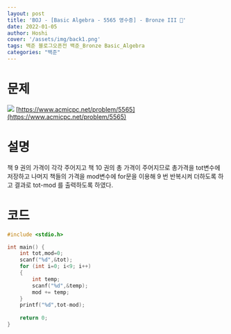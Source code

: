 ```yaml
---
layout: post
title: 'BOJ - [Basic Algebra - 5565 영수증] - Bronze III 🥉'
date: 2022-01-05
author: Hoshi
cover: '/assets/img/back1.png'
tags: 백준 블로그오픈전 백준_Bronze Basic_Algebra
categories: "백준"
---
```

# 문제
![]({{site.url}}/assets/img/posts_img/5565.png)
[https://www.acmicpc.net/problem/5565](https://www.acmicpc.net/problem/5565)

# 설명
책 9 권의 가격이 각각 주어지고 책 10 권의 총 가격이 주어지므로 총가격을 tot변수에 저장하고 나머지 책들의 가격을 mod변수에 for문을 이용해 9 번 반복시켜 더하도록 하고 결과로 tot-mod 를 출력하도록 하였다.

# 코드

```c
#include <stdio.h>

int main() {
    int tot,mod=0;
    scanf("%d",&tot);
    for (int i=0; i<9; i++)
    {
        int temp;
        scanf("%d",&temp);
        mod += temp;
    }
    printf("%d",tot-mod);
    
    return 0;
}

```
